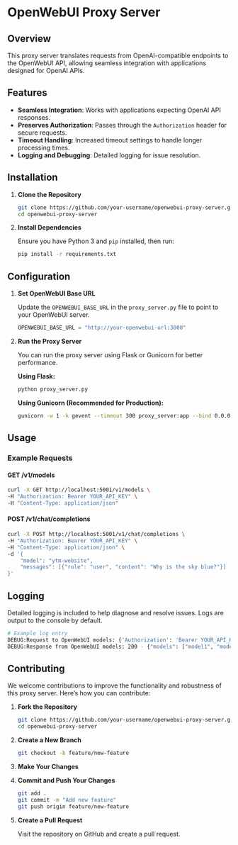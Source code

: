 # OpenWebUI Proxy Server

## Overview

This proxy server translates requests from OpenAI-compatible endpoints to the OpenWebUI API, allowing seamless integration with applications designed for OpenAI APIs.

## Features
- **Seamless Integration**: Works with applications expecting OpenAI API responses.
- **Preserves Authorization**: Passes through the `Authorization` header for secure requests.
- **Timeout Handling**: Increased timeout settings to handle longer processing times.
- **Logging and Debugging**: Detailed logging for issue resolution.

## Installation

1. **Clone the Repository**

   ```bash
   git clone https://github.com/your-username/openwebui-proxy-server.git
   cd openwebui-proxy-server
   ```

2. **Install Dependencies**

   Ensure you have Python 3 and `pip` installed, then run:

   ```bash
   pip install -r requirements.txt
   ```

## Configuration

1. **Set OpenWebUI Base URL**

   Update the `OPENWEBUI_BASE_URL` in the `proxy_server.py` file to point to your OpenWebUI server.

   ```python
   OPENWEBUI_BASE_URL = "http://your-openwebui-url:3000"
   ```

2. **Run the Proxy Server**

   You can run the proxy server using Flask or Gunicorn for better performance.

   **Using Flask:**

   ```bash
   python proxy_server.py
   ```

   **Using Gunicorn (Recommended for Production):**

   ```bash
   gunicorn -w 1 -k gevent --timeout 300 proxy_server:app --bind 0.0.0.0:5001
   ```

## Usage

### Example Requests

#### GET /v1/models

```bash
curl -X GET http://localhost:5001/v1/models \
-H "Authorization: Bearer YOUR_API_KEY" \
-H "Content-Type: application/json"
```

#### POST /v1/chat/completions

```bash
curl -X POST http://localhost:5001/v1/chat/completions \
-H "Authorization: Bearer YOUR_API_KEY" \
-H "Content-Type: application/json" \
-d '{
    "model": "ytm-website",
    "messages": [{"role": "user", "content": "Why is the sky blue?"}]
}'
```

## Logging

Detailed logging is included to help diagnose and resolve issues. Logs are output to the console by default.

```bash
# Example log entry
DEBUG:Request to OpenWebUI models: {'Authorization': 'Bearer YOUR_API_KEY', 'Content-Type': 'application/json'}
DEBUG:Response from OpenWebUI models: 200 - {"models": ["model1", "model2"]}
```

## Contributing

We welcome contributions to improve the functionality and robustness of this proxy server. Here’s how you can contribute:

1. **Fork the Repository**

   ```bash
   git clone https://github.com/your-username/openwebui-proxy-server.git
   cd openwebui-proxy-server
   ```

2. **Create a New Branch**

   ```bash
   git checkout -b feature/new-feature
   ```

3. **Make Your Changes**

4. **Commit and Push Your Changes**

   ```bash
   git add .
   git commit -m "Add new feature"
   git push origin feature/new-feature
   ```

5. **Create a Pull Request**

   Visit the repository on GitHub and create a pull request.
